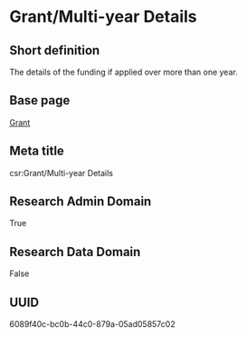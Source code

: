 # Grant/Multi-year Details
## Short definition
The details of the funding if applied over more than one year.
## Base page
[Grant](../../Objects/Grant.md)
## Meta title
csr:Grant/Multi-year Details
## Research Admin Domain
True
## Research Data Domain
False
## UUID
6089f40c-bc0b-44c0-879a-05ad05857c02
